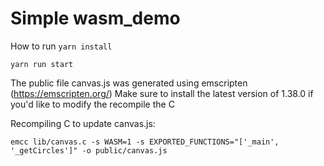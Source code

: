 # Simple wasm_demo

How to run
`yarn install`

`yarn run start`

The public file canvas.js was generated using emscripten (https://emscripten.org/)
Make sure to install the latest version of 1.38.0 if you'd like to modify the recompile the C

Recompiling C to update canvas.js:

`emcc lib/canvas.c -s WASM=1 -s EXPORTED_FUNCTIONS="['_main', '_getCircles']" -o public/canvas.js`
